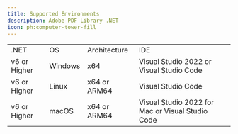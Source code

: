 ```yaml
---
title: Supported Environments
description: Adobe PDF Library .NET
icon: ph:computer-tower-fill
---
```


|              |         |              |                                                  |
| ------------ | ------- | ------------ | ------------------------------------------------ |
| .NET         | OS      | Architecture | IDE                                              |
| v6 or Higher | Windows | x64          | Visual Studio 2022 or Visual Studio Code         |
| v6 or Higher | Linux   | x64 or ARM64 | Visual Studio Code                               |
| v6 or Higher | macOS   | x64 or ARM64 | Visual Studio 2022 for Mac or Visual Studio Code |

##
